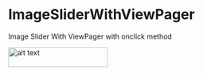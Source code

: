 # ImageSliderWithViewPager
Image Slider With ViewPager with onclick method
<p><img src="https://github.com/developerankitkumar/ImageSliderWithViewPager/blob/master/Screenshots/Preview.gif" width="200" height="40" alt="alt text" style="width="400" height="711""></p>

